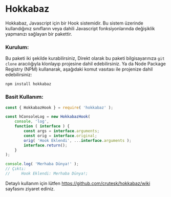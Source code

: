 # Hokkabaz
Hokkabaz, Javascript için bir Hook sistemidir. Bu sistem üzerinde kullandığınız sınıfların veya dahili Javascript fonksiyonlarında değişiklik yapmanızı sağlayan bir pakettir.
### Kurulum:
Bu paketi iki şekilde kurabilirsiniz, Direkt olarak bu paketi bilgisayarınıza `git clone` aracılığıyla klonlayıp projesine dahil edebilirsiniz. Ya da Node Package Registry (NPM) kullanarak, aşağıdaki komut vasıtası ile projenize dahil edebilirsiniz:
```
npm install hokkabaz
```
### Basit Kullanım:
```js
const { HokkabazHook } = require( 'hokkabaz' );

const hConsoleLog = new HokkabazHook(
    console, 'log',
    function ( interface ) {
        const args = interface.arguments;
        const orig = interface.original;
        orig( 'Hook Eklendi', ...interface.arguments );
        interface.return();
    }
);

console.log( 'Merhaba Dünya!' );
// Çıktı:
//     Hook Eklendi: Merhaba Dünya!;
```
Detaylı kullanım için lütfen https://github.com/crutesk/hokkabaz/wiki sayfasını ziyaret ediniz.
